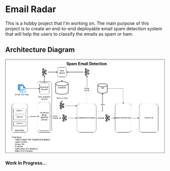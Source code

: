 # Email Radar
This is a hobby project that I'm working on. The main purpose of this
project is to create an end-to-end deployable email spam detection system
that will help the users to classify the emails as spam or ham.

## Architecture Diagram
![Email-Radar-Architecture-Diagram](./docs/Spam_Email_Detection_Architecture_Diagram.png?raw=true "Email Radar Architecture Diagram")

#### Work In Progress...